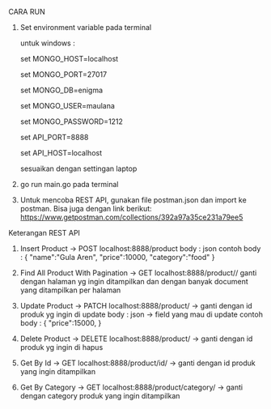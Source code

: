 CARA RUN

1.  Set environment variable pada terminal
    
    untuk windows :

    set MONGO_HOST=localhost

    set MONGO_PORT=27017

    set MONGO_DB=enigma

    set MONGO_USER=maulana

    set MONGO_PASSWORD=1212

    set API_PORT=8888
    
    set API_HOST=localhost

    sesuaikan dengan settingan laptop 

2.  go run main.go pada terminal

3.  Untuk mencoba REST API, gunakan file postman.json dan import ke postman. Bisa juga dengan link berikut:
    https://www.getpostman.com/collections/392a97a35ce231a79ee5


Keterangan REST API
1.  Insert Product -> POST
    localhost:8888/product
    body : json 
    contoh body :
    {
    "name":"Gula Aren",
    "price":10000,
    "category":"food"
    }

2.  Find All Product With Pagination -> GET
    localhost:8888/product/<page>/<total document>
    ganti <page> dengan halaman yg ingin ditampilkan dan <total document> dengan banyak document yang ditampilkan per halaman

3.  Update Product -> PATCH
    localhost:8888/product/<id> -> ganti <id> dengan id produk yg ingin di update
    body : json -> field yang mau di update
    contoh body :
    {
    "price":15000,
    }

4.  Delete Product -> DELETE
    localhost:8888/product/<id> -> ganti <id> dengan id produk yg ingin di hapus

5.  Get By Id -> GET
    localhost:8888/product/id/<id> -> ganti <id> dengan id produk yang ingin ditampilkan

6.  Get By Category -> GET
    localhost:8888/product/category/<category> -> ganti <category> dengan category produk yang ingin ditampilkan
